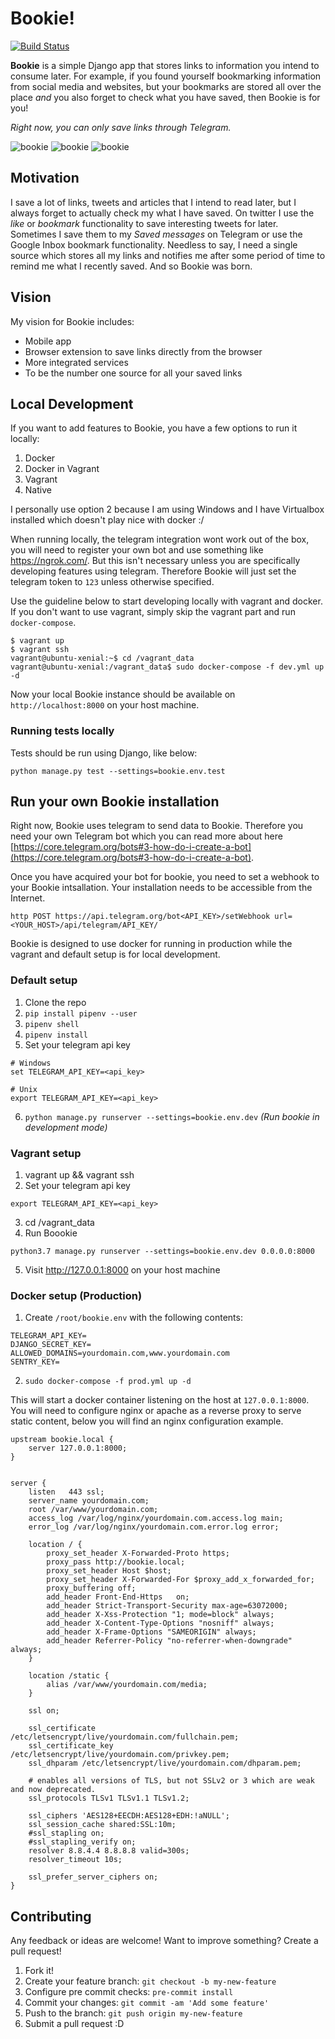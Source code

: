 # Bookie!

[![Build Status](https://travis-ci.com/mjdubell/Bookie.svg?branch=master)](https://travis-ci.com/mjdubell/Bookie)

**Bookie** is a simple Django app that stores links to information you intend to consume later. For example, if you found yourself bookmarking information from social media and websites, but your bookmarks are stored all over the place *and* you also forget to check what you have saved, then Bookie is for you!

*Right now, you can only save links through Telegram.*

![bookie](docs/screenshots/bookie1.png)
![bookie](docs/screenshots/bookie2.png)
![bookie](docs/screenshots/bookie3.png)

## Motivation

I save a lot of links, tweets and articles that I intend to read later, but I always forget to actually check my what I have saved. On twitter I use the *like* or *bookmark* functionality to save interesting tweets for later. Sometimes I save them to my *Saved messages* on Telegram or use the Google Inbox bookmark functionality. Needless to say, I need a single source which stores all my links and notifies me after some period of time to remind me what I recently saved. And so Bookie was born.


## Vision

My vision for Bookie includes:
- Mobile app
- Browser extension to save links directly from the browser
- More integrated services
- To be the number one source for all your saved links

## Local Development

If you want to add features to Bookie, you have a few options to run it locally:
1. Docker
2. Docker in Vagrant
3. Vagrant
4. Native

I personally use option 2 because I am using Windows and I have Virtualbox installed which doesn't play nice with docker :/

When running locally, the telegram integration wont work out of the box, you will need to register your own bot and use something like https://ngrok.com/. But this isn't necessary unless you are specifically developing features using telegram. Therefore Bookie will just set the telegram token to `123` unless otherwise specified.

Use the guideline below to start developing locally with vagrant and docker. If you don't want to use vagrant, simply skip the vagrant part and run `docker-compose`.
```
$ vagrant up
$ vagrant ssh
vagrant@ubuntu-xenial:~$ cd /vagrant_data
vagrant@ubuntu-xenial:/vagrant_data$ sudo docker-compose -f dev.yml up -d  
```

Now your local Bookie instance should be available on `http://localhost:8000` on your host machine.

### Running tests locally

Tests should be run using Django, like below:

```
python manage.py test --settings=bookie.env.test
```

## Run your own Bookie installation

Right now, Bookie uses telegram to send data to Bookie. Therefore you need your own Telegram bot which you can read more about here [https://core.telegram.org/bots#3-how-do-i-create-a-bot](https://core.telegram.org/bots#3-how-do-i-create-a-bot).

Once you have acquired your bot for bookie, you need to set a webhook to your Bookie intsallation. Your installation needs to be accessible from the Internet.

```
http POST https://api.telegram.org/bot<API_KEY>/setWebhook url=<YOUR_HOST>/api/telegram/API_KEY/
```

Bookie is designed to use docker for running in production while the vagrant and default setup is for local development.

### Default setup

1. Clone the repo
2. `pip install pipenv --user`
3. `pipenv shell`
4. `pipenv install`
5. Set your telegram api key
```
# Windows
set TELEGRAM_API_KEY=<api_key>

# Unix
export TELEGRAM_API_KEY=<api_key>
```
6. `python manage.py runserver --settings=bookie.env.dev` *(Run bookie in development mode)*

### Vagrant setup

1. vagrant up && vagrant ssh
2. Set your telegram api key
```
export TELEGRAM_API_KEY=<api_key>
```
3. cd /vagrant_data
4. Run Boookie
```
python3.7 manage.py runserver --settings=bookie.env.dev 0.0.0.0:8000
```
5. Visit http://127.0.0.1:8000 on your host machine     

### Docker setup (Production)

1. Create `/root/bookie.env` with the following contents:
```
TELEGRAM_API_KEY=
DJANGO_SECRET_KEY=
ALLOWED_DOMAINS=yourdomain.com,www.yourdomain.com
SENTRY_KEY=
```
2. `sudo docker-compose -f prod.yml up -d`

This will start a docker container listening on the host at `127.0.0.1:8000`. You will need to configure nginx or apache as a reverse proxy to serve static content, below you will find an nginx configuration example.

```
upstream bookie.local {
    server 127.0.0.1:8000;
}


server {                                                                                                                
    listen   443 ssl;                                                                                                   
    server_name yourdomain.com;                                                                                       
    root /var/www/yourdomain.com;                                                                                     
    access_log /var/log/nginx/yourdomain.com.access.log main;                                                         
    error_log /var/log/nginx/yourdomain.com.error.log error;                                                          
                                                                                                                        
    location / {                                                                                                        
        proxy_set_header X-Forwarded-Proto https;                                                                       
        proxy_pass http://bookie.local;                                                                                 
        proxy_set_header Host $host;                                                                                    
        proxy_set_header X-Forwarded-For $proxy_add_x_forwarded_for;                                                    
        proxy_buffering off;                                                                                            
        add_header Front-End-Https   on;                                                                                
        add_header Strict-Transport-Security max-age=63072000;                                                          
        add_header X-Xss-Protection "1; mode=block" always;                                                             
        add_header X-Content-Type-Options "nosniff" always;                                                             
        add_header X-Frame-Options "SAMEORIGIN" always;                                                                 
        add_header Referrer-Policy "no-referrer-when-downgrade" always;                                                 
    }                                                                                                                   
                                                                                                                        
    location /static {                                                                                                  
        alias /var/www/yourdomain.com/media;                                                                          
    }                                                                                                                   
                                                                                                                                                                                        
    ssl on;                                                                                                             
                                                                                                                        
    ssl_certificate /etc/letsencrypt/live/yourdomain.com/fullchain.pem;                                                 
    ssl_certificate_key /etc/letsencrypt/live/yourdomain.com/privkey.pem;                                               
    ssl_dhparam /etc/letsencrypt/live/yourdomain.com/dhparam.pem;                                                            
                                                                                                                        
    # enables all versions of TLS, but not SSLv2 or 3 which are weak and now deprecated.                                 
    ssl_protocols TLSv1 TLSv1.1 TLSv1.2;                                                                                
                                                                                                                        
    ssl_ciphers 'AES128+EECDH:AES128+EDH:!aNULL';                                                                       
    ssl_session_cache shared:SSL:10m;                                                                                   
    #ssl_stapling on;                                                                                                   
    #ssl_stapling_verify on;                                                                                            
    resolver 8.8.4.4 8.8.8.8 valid=300s;                                                                                
    resolver_timeout 10s;                                                                                               
                                                                                                                        
    ssl_prefer_server_ciphers on;                                                                                       
}                                                                                                                       

```

## Contributing
Any feedback or ideas are welcome! Want to improve something? Create a pull request!

1. Fork it!
2. Create your feature branch: `git checkout -b my-new-feature`
3. Configure pre commit checks: `pre-commit install`
4. Commit your changes: `git commit -am 'Add some feature'`
5. Push to the branch: `git push origin my-new-feature`
6. Submit a pull request :D
